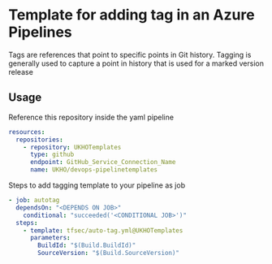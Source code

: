 # Template for adding tag in an Azure Pipelines 

Tags are references that point to specific points in Git history. Tagging is generally used to capture a point in history that is used for a marked version release 

## Usage

Reference this repository inside the yaml pipeline

```yaml
resources:
  repositories: 
    - repository: UKHOTemplates
      type: github
      endpoint: GitHub_Service_Connection_Name
      name: UKHO/devops-pipelinetemplates
```

Steps to add tagging template to your pipeline as job

```yaml
- job: autotag
  dependsOn: "<DEPENDS ON JOB>"
    conditional: "succeeded('<CONDITIONAL JOB>')"
  steps: 
    - template: tfsec/auto-tag.yml@UKHOTemplates
      parameters: 
        BuildId: "$(Build.BuildId)"
        SourceVersion: "$(Build.SourceVersion)"
```
